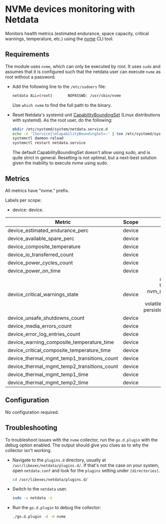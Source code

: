 <!--
title: "NVMe devices monitoring with Netdata"
custom_edit_url: https://github.com/netdata/go.d.plugin/edit/master/modules/nvme/README.md
description: "Monitors NVMe devices health metrics using the nvme CLI tool."
sidebar_label: "NVMe devices"
-->

# NVMe devices monitoring with Netdata

Monitors health metrics (estimated endurance, space capacity, critical warnings, temperature, etc.) using
the [nvme](https://github.com/linux-nvme/nvme-cli#nvme-cli) CLI tool.

## Requirements

The module uses `nvme`, which can only be executed by root. It uses `sudo` and assumes that it is configured such that
the netdata user can execute `nvme` as root without a password.

- Add the following line to the `/etc/sudoers` file:

  ```bash
  netdata ALL=(root)       NOPASSWD: /usr/sbin/nvme
  ```
  Use `which nvme` to find the full path to the binary.

- Reset Netdata's systemd
  unit [CapabilityBoundingSet](https://www.freedesktop.org/software/systemd/man/systemd.exec.html#Capabilities) (Linux
  distributions with systemd). As the root user, do the following:

  ```bash
  mkdir /etc/systemd/system/netdata.service.d
  echo -e '[Service]\nCapabilityBoundingSet=~' | tee /etc/systemd/system/netdata.service.d/unset-capability-bounding-set.conf
  systemctl daemon-reload
  systemctl restart netdata.service
  ```

  The default CapabilityBoundingSet doesn't allow using sudo, and is quite strict in general. Resetting is not
  optimal, but a next-best solution given the inability to execute nvme using sudo.

## Metrics

All metrics have "nvme." prefix.

Labels per scope:

- device: device.

| Metric                                      | Scope  |                                                           Dimensions                                                           |    Units    |
|---------------------------------------------|:------:|:------------------------------------------------------------------------------------------------------------------------------:|:-----------:|
| device_estimated_endurance_perc             | device |                                                              used                                                              |      %      |
| device_available_spare_perc                 | device |                                                             spare                                                              |      %      |
| device_composite_temperature                | device |                                                          temperature                                                           |   celsius   |
| device_io_transferred_count                 | device |                                                         read, written                                                          |    bytes    |
| device_power_cycles_count                   | device |                                                             power                                                              |   cycles    |
| device_power_on_time                        | device |                                                            power-on                                                            |   seconds   |
| device_critical_warnings_state              | device | available_spare, temp_threshold, nvm_subsystem_reliability, read_only, volatile_mem_backup_failed, persistent_memory_read_only |    state    |
| device_unsafe_shutdowns_count               | device |                                                             unsafe                                                             |  shutdowns  |
| device_media_errors_count                   | device |                                                             media                                                              |   errors    |
| device_error_log_entries_count              | device |                                                           error_log                                                            |   entries   |
| device_warning_composite_temperature_time   | device |                                                             wctemp                                                             |   seconds   |
| device_critical_composite_temperature_time  | device |                                                             cctemp                                                             |   seconds   |
| device_thermal_mgmt_temp1_transitions_count | device |                                                             temp1                                                              | transitions |
| device_thermal_mgmt_temp2_transitions_count | device |                                                             temp2                                                              | transitions |
| device_thermal_mgmt_temp1_time              | device |                                                             temp1                                                              |   seconds   |
| device_thermal_mgmt_temp2_time              | device |                                                             temp2                                                              |   seconds   |

## Configuration

No configuration required.

## Troubleshooting

To troubleshoot issues with the `nvme` collector, run the `go.d.plugin` with the debug option enabled. The
output should give you clues as to why the collector isn't working.

- Navigate to the `plugins.d` directory, usually at `/usr/libexec/netdata/plugins.d/`. If that's not the case on
  your system, open `netdata.conf` and look for the `plugins` setting under `[directories]`.

  ```bash
  cd /usr/libexec/netdata/plugins.d/
  ```

- Switch to the `netdata` user.

  ```bash
  sudo -u netdata -s
  ```

- Run the `go.d.plugin` to debug the collector:

  ```bash
  ./go.d.plugin -d -m nvme
  ```
